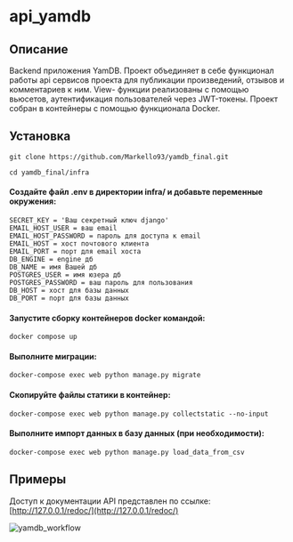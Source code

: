 # api_yamdb
## Описание
Backend приложения YamDB. 
Проект объединяет в себе функционал работы api сервисов проекта для публикации произведений,
отзывов и комментариев к ним. 
View- функции реализованы с помощью вьюсетов, аутентификация пользователей через JWT-токены.
Проект собран в контейнеры с помощью функционала Docker.

## Установка
```
git clone https://github.com/Markello93/yamdb_final.git
```
```
cd yamdb_final/infra
```

#### Создайте файл .env в директории infra/ и добавьте переменные окружения:
```
SECRET_KEY = 'Ваш секретный ключ django'
EMAIL_HOST_USER = ваш email
EMAIL_HOST_PASSWORD = пароль для доступа к email
EMAIL_HOST = хост почтового клиента
EMAIL_PORT = порт для email хоста
DB_ENGINE = engine дб
DB_NAME = имя Вашей дб
POSTGRES_USER = имя юзера дб
POSTGRES_PASSWORD = ваш пароль для пользования 
DB_HOST = хост для базы данных
DB_PORT = порт для базы данных
```
#### Запустите сборку контейнеров docker командой:
```
docker compose up
```

#### Выполните миграции:
```
docker-compose exec web python manage.py migrate
```
#### Скопируйте файлы статики в контейнер:
```
docker-compose exec web python manage.py collectstatic --no-input
```
#### Выполните импорт данных в базу данных (при необходимости):
```
docker-compose exec web python manage.py load_data_from_csv
```

## Примеры
Доступ к документации API представлен по ссылке:
[http://127.0.0.1/redoc/](http://127.0.0.1/redoc/)

![yamdb_workflow](https://github.com/Markello93/yamdb_final/actions/workflows/yamdb_workflow.yml/badge.svg)
